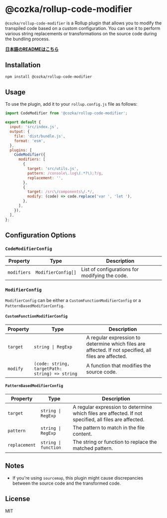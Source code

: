 # @cozka/rollup-code-modifier

`@cozka/rollup-code-modifier` is a Rollup plugin that allows you to modify the transpiled code based on a custom configuration. You can use it to perform various string replacements or transformations on the source code during the bundling process.

**[日本語のREADMEはこちら](./README.ja.md)**

## Installation

```sh
npm install @cozka/rollup-code-modifier
```

## Usage

To use the plugin, add it to your `rollup.config.js` file as follows:

```javascript
import CodeModifier from '@cozka/rollup-code-modifier';

export default {
  input: 'src/index.js',
  output: {
    file: 'dist/bundle.js',
    format: 'esm',
  },
  plugins: [
    CodeModifier({
      modifiers: [
        {
          target: 'src/utils.js',
          pattern: /console\.log\(.*?\);?/g,
          replacement: '',
        },
        {
          target: /src\/components\/.*/,
          modify: (code) => code.replace('var ', 'let '),
        },
      ],
    }),
  ],
};
```

## Configuration Options

### `CodeModifierConfig`

| Property    | Type               | Description                                    |
| ----------- | ------------------ | ---------------------------------------------- |
| `modifiers` | `ModifierConfig[]` | List of configurations for modifying the code. |

### `ModifierConfig`

`ModifierConfig` can be either a `CustomFunctionModifierConfig` or a `PatternBasedModifierConfig`.

#### `CustomFunctionModifierConfig`

| Property | Type                                           | Description                                                                                           |
| -------- | ---------------------------------------------- | ----------------------------------------------------------------------------------------------------- |
| `target` | `string \| RegExp`                             | A regular expression to determine which files are affected. If not specified, all files are affected. |
| `modify` | `(code: string, targetPath: string) => string` | A function that modifies the source code.                                                             |

#### `PatternBasedModifierConfig`

| Property      | Type                 | Description                                                                                           |
| ------------- | -------------------- | ----------------------------------------------------------------------------------------------------- |
| `target`      | `string \| RegExp`   | A regular expression to determine which files are affected. If not specified, all files are affected. |
| `pattern`     | `string \| RegExp`   | The pattern to match in the file content.                                                             |
| `replacement` | `string \| function` | The string or function to replace the matched pattern.                                                |

## Notes

- If you're using `sourcemap`, this plugin might cause discrepancies between the source code and the transformed code.

## License

MIT
